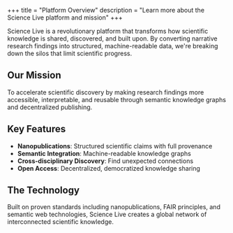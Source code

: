 +++
title = "Platform Overview"
description = "Learn more about the Science Live platform and mission"
+++

Science Live is a revolutionary platform that transforms how scientific knowledge is shared, discovered, and built upon. By converting narrative research findings into structured, machine-readable data, we're breaking down the silos that limit scientific progress.

## Our Mission

To accelerate scientific discovery by making research findings more accessible, interpretable, and reusable through semantic knowledge graphs and decentralized publishing.

## Key Features

- **Nanopublications**: Structured scientific claims with full provenance
- **Semantic Integration**: Machine-readable knowledge graphs
- **Cross-disciplinary Discovery**: Find unexpected connections
- **Open Access**: Decentralized, democratized knowledge sharing

## The Technology

Built on proven standards including nanopublications, FAIR principles, and semantic web technologies, Science Live creates a global network of interconnected scientific knowledge.
